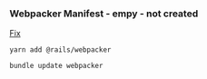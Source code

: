 ### Webpacker Manifest - empy - not created
[Fix](https://stackoverflow.com/questions/58520418/rails-webpacker-compile-error-on-production-enviorment)
```
yarn add @rails/webpacker

bundle update webpacker
```